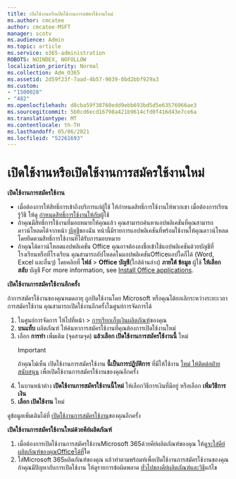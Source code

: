 ```yaml
---
title: เปิดใช้งานหรือเปิดใช้งานการสมัครใช้งานใหม่
ms.author: cmcatee
author: cmcatee-MSFT
manager: scotv
ms.audience: Admin
ms.topic: article
ms.service: o365-administration
ROBOTS: NOINDEX, NOFOLLOW
localization_priority: Normal
ms.collection: Adm_O365
ms.assetid: 2d59f23f-7aad-4b57-9039-0bd2bbf929a3
ms.custom:
- "1500028"
- "482"
ms.openlocfilehash: d8cba59f38760edd9ebb693bd5d5e63576966ae3
ms.sourcegitcommit: 5b0cd6ecd16798a421b9614cfd0f416d43e7ce6a
ms.translationtype: MT
ms.contentlocale: th-TH
ms.lasthandoff: 05/06/2021
ms.locfileid: "52261693"
---
```

# <a name="activate-or-reactivate-a-subscription"></a>เปิดใช้งานหรือเปิดใช้งานการสมัครใช้งานใหม่

**เปิดใช้งานการสมัครใช้งาน**

- เมื่อต้องการให้สิทธิ์การเข้าถึงบริการแก่ผู้ใช้ ให้กําหนดสิทธิ์การใช้งานให้พวกเขา เมื่อต้องการเรียนรู้วิธี ให้ดู [กําหนดสิทธิ์การใช้งานให้กับ](https://docs.microsoft.com/microsoft-365/admin/manage/assign-licenses-to-users)ผู้ใช้
- ถ้าคุณมีสิทธิ์การใช้งานที่มอบหมายให้คุณแล้ว คุณสามารถค้นหาแอปพลิเคชันที่คุณสามารถดาวน์โหลดได้จากหน้า [บัญชี](https://portal.office.com/account/#installs)ของฉัน หน้านี้มีรายการแอปพลิเคชันที่พร้อมใช้งานให้คุณดาวน์โหลดโดยยึดตามสิทธิ์การใช้งานที่ได้รับการมอบหมาย
- ถ้าคุณได้ดาวน์โหลดแอปพลิเคชัน Office คุณอาจต้องลงชื่อเข้าใช้แอปพลิเคชันด้วยบัญชีที่โรงเรียนหรือที่โรงเรียน คุณสามารถอัปโหลดในแอปพลิเคชันOfficeแอปใดก็ได้ (Word, Excel และอื่นๆ) โดยคลิกที่ **ไฟล์**  >  **Office บัญชี**(ใกล้ด้านล่าง) **ภายใต้ ข้อมูล** ผู้ใช้ **ให้เลือก สลับ** บัญชี For more information, see [Install Office applications](https://docs.microsoft.com/microsoft-365/admin/setup/install-applications).

**เปิดใช้งานการสมัครใช้งานอีกครั้ง**

ถ้าการสมัครใช้งานของคุณหมดอายุ ถูกปิดใช้งานโดย Microsoft หรือคุณได้ยกเลิกระหว่างระยะเวลาการสมัครใช้งาน คุณสามารถเปิดใช้งานอีกครั้งในศูนย์การจัดการได้
  
1. ในศูนย์การจัดการ ให้ไปที่หน้า  >  [การเรียกเก็บเงินผลิตภัณฑ์](https://go.microsoft.com/fwlink/p/?linkid=842054)ของคุณ
2. **บนแท็บ** ผลิตภัณฑ์ ให้ค้นหาการสมัครใช้งานที่คุณต้องการเปิดใช้งานใหม่
3. เลือก **การทํา** เพิ่มเติม (จุดสามจุด) **แล้วเลือก เปิดใช้งานการสมัครใช้งานนี้** ใหม่
    > [!IMPORTANT]
    > ถ้าคุณไม่เห็น เปิดใช้งานการสมัครใช้งาน **นี้เป็นการปฏิบัติการ** ที่มีให้ใช้งาน [ใหม่ ให้ติดต่อฝ่ายสนับสนุน](/microsoft-365/admin/contact-support-for-business-products) เพื่อเปิดใช้งานการสมัครใช้งานของคุณอีกครั้ง
4. ในบานหน้าต่าง **เปิดใช้งานการสมัครใช้งานนี้ใหม่** ให้เลือกวิธีการเงินที่มีอยู่ หรือเลือก **เพิ่มวิธีการเงิน**
5. **เลือก เปิดใช้งาน** ใหม่

ดูข้อมูลเพิ่มเติมได้ที่ [เปิดใช้งานการสมัครใช้งาน](https://docs.microsoft.com/microsoft-365/commerce/subscriptions/reactivate-your-subscription)ของคุณอีกครั้ง

**เปิดใช้งานการสมัครใช้งานใหม่ด้วยคีย์ผลิตภัณฑ์**

1. เมื่อต้องการเปิดใช้งานการสมัครใช้งานMicrosoft 365ด้วยคีย์ผลิตภัณฑ์ของคุณ ให้ดู[จะใส่คีย์ผลิตภัณฑ์ของคุณOfficeได้ที่](https://support.office.com/article/where-to-enter-your-office-product-key-0a82e5ae-739e-4b92-a6f4-2ec780c185db)ใด
2. ใส่Microsoft 365ผลิตภัณฑ์ของคุณ แล้วทําตามพร้อมท์เพื่อเปิดใช้งานการสมัครใช้งานของคุณ ถ้าคุณมีปัญหากับการเปิดใช้งาน ให้ดูรายการข้อผิดพลาด [ทั่วไปของคีย์ผลิตภัณฑ์และวิธี](https://docs.microsoft.com/microsoft-365/commerce/product-key-errors-and-solutions)แก้ไข